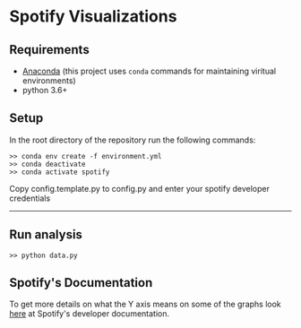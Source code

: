 # Spotify Visualizations

## Requirements
- [Anaconda](https://docs.anaconda.com/anaconda/install/) (this project uses `conda` commands for maintaining viritual environments)
- python 3.6+

## Setup
In the root directory of the repository run the following commands:

```Shell
>> conda env create -f environment.yml  
>> conda deactivate
>> conda activate spotify 
```

Copy config.template.py to config.py and enter your spotify developer credentials

---

## Run analysis

```Shell
>> python data.py
```

## Spotify's Documentation
To get more details on what the Y axis means on some of the graphs
look [here](https://developer.spotify.com/documentation/web-api/reference/tracks/get-audio-features/) at Spotify's developer documentation.
